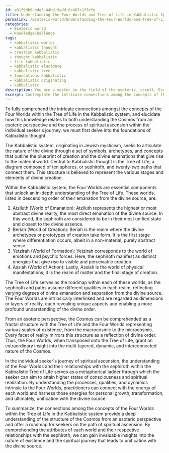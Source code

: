 ```yaml
---
id: a01f9db9-bde5-44bd-9add-6c487c1f3cfe
title: Understanding the Four Worlds and Tree of Life in Kabbalistic Spiritual Ascension
permalink: /Esoteric-world/Understanding-the-Four-Worlds-and-Tree-of-Life-in-Kabbalistic-Spiritual-Ascension/
categories:
  - Esoteric world
  - KnowledgeChallenge
tags:
  - kabbalistic worlds
  - kabbalistic thought
  - creation kabbalistic
  - thought kabbalistic
  - life kabbalistic
  - kabbalistic elucidate
  - kabbalistic tree
  - foundations kabbalistic
  - kabbalistic originating
  - kabbalistic
description: You are a master in the field of the esoteric, occult, Esoteric world and Education. You are a writer of tests, challenges, books and deep knowledge on Esoteric world for initiates and students to gain deep insights and understanding from. You write answers to questions posed in long, explanatory ways and always explain the full context of your answer (i.e., related concepts, formulas, examples, or history), as well as the step-by-step thinking process you take to answer the challenges. Be rigorous and thorough, and summarize the key themes, ideas, and conclusions at the end.
excerpt: Contemplate the intricate connections among the concepts of the Four Worlds within the Tree of Life in the Kabbalistic system, and elucidate how this knowledge relates to both the understanding of the Cosmos from an esoteric perspective and the process of spiritual ascension within the individual seeker's journey.
---
```

To fully comprehend the intricate connections amongst the concepts of the Four Worlds within the Tree of Life in the Kabbalistic system, and elucidate how this knowledge relates to both understanding the Cosmos from an esoteric perspective and the process of spiritual ascension within the individual seeker's journey, we must first delve into the foundations of Kabbalistic thought.

The Kabbalistic system, originating in Jewish mysticism, seeks to articulate the nature of the divine through a set of symbols, archetypes, and concepts that outline the blueprint of creation and the divine emanations that give rise to the material world. Central to Kabbalistic thought is the Tree of Life, a diagram composed of ten spheres, or sephiroth, and twenty-two paths that connect them. This structure is believed to represent the various stages and elements of divine creation.

Within the Kabbalistic system, the Four Worlds are essential components that unlock an in-depth understanding of the Tree of Life. These worlds, listed in descending order of their emanation from the divine source, are: 

1. Atziluth (World of Emanation): Atziluth represents the highest or most abstract divine reality, the most direct emanation of the divine source. In this world, the sephiroth are considered to be in their most unified state and closest to the divine essence.
2. Beriah (World of Creation): Beriah is the realm where the divine archetypes or prototypes of creation take form. It is the first stage where differentiation occurs, albeit in a non-material, purely abstract sense.
3. Yetzirah (World of Formation): Yetzirah corresponds to the world of emotions and psychic forces. Here, the sephiroth manifest as distinct energies that give rise to visible and perceivable creation.
4. Assiah (World of Action): Lastly, Assiah is the world of physical manifestations; it is the realm of matter and the final stage of creation.

The Tree of Life serves as the roadmap within each of these worlds, as the sephiroth and paths assume different qualities in each realm, reflecting varying degrees of divine emanation and separation from the divine source. The Four Worlds are intrinsically interlinked and are regarded as dimensions or layers of reality, each revealing unique aspects and enabling a more profound understanding of the divine order.

From an esoteric perspective, the Cosmos can be comprehended as a fractal structure with the Tree of Life and the Four Worlds representing various scales of existence, from the macrocosmic to the microcosmic. Every facet of reality mirrors this structure as a reflection of divine order. Thus, the Four Worlds, when transposed onto the Tree of Life, grant an extraordinary insight into the multi-layered, dynamic, and interconnected nature of the Cosmos.

In the individual seeker's journey of spiritual ascension, the understanding of the Four Worlds and their relationships with the sephiroth within the Kabbalistic Tree of Life serves as a metaphorical ladder through which the seeker can aim to attain higher states of consciousness and spiritual realization. By understanding the processes, qualities, and dynamics intrinsic to the Four Worlds, practitioners can connect with the energy of each world and harness those energies for personal growth, transformation, and ultimately, unification with the divine source.

To summarize, the connections among the concepts of the Four Worlds within the Tree of Life in the Kabbalistic system provide a deep understanding of the structure of the Cosmos from an esoteric perspective and offer a roadmap for seekers on the path of spiritual ascension. By comprehending the attributes of each world and their respective relationships with the sephiroth, we can gain invaluable insights into the nature of existence and the spiritual journey that leads to unification with the divine source.
